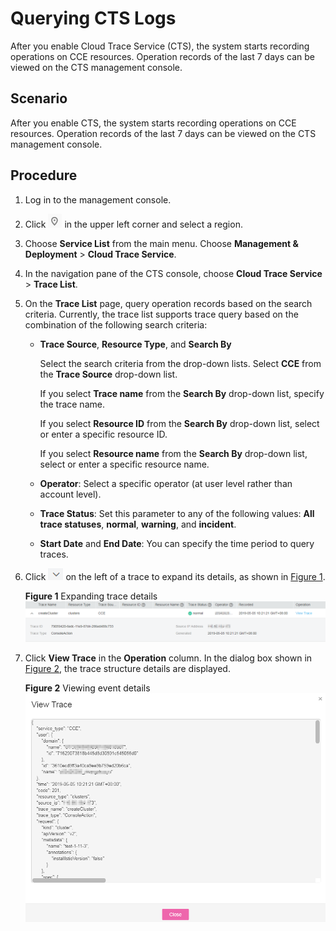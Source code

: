 # Querying CTS Logs<a name="cce_01_0026"></a>

After you enable Cloud Trace Service \(CTS\), the system starts recording operations on  CCE  resources. Operation records of the last 7 days can be viewed on the  CTS  management console.

## Scenario<a name="section19908104613460"></a>

After you enable CTS, the system starts recording operations on CCE resources. Operation records of the last 7 days can be viewed on the CTS management console.

## Procedure<a name="section208814582456"></a>

1.  Log in to the management console.
2.  Click  ![](figures/icon-region.gif)  in the upper left corner and select a region.
3.  Choose  **Service List**  from the main menu. Choose  **Management & Deployment**  \>  **Cloud Trace Service**.
4.  In the navigation pane of the CTS console, choose  **Cloud Trace Service**  \>  **Trace List**.
5.  On the  **Trace List**  page, query operation records based on the search criteria. Currently, the trace list supports trace query based on the combination of the following search criteria:
    -   **Trace Source**,  **Resource Type**, and  **Search By**

        Select the search criteria from the drop-down lists. Select  **CCE**  from the  **Trace Source**  drop-down list.

        If you select  **Trace name**  from the  **Search By**  drop-down list, specify the trace name.

        If you select  **Resource ID**  from the  **Search By**  drop-down list, select or enter a specific resource ID.

        If you select  **Resource name**  from the  **Search By**  drop-down list, select or enter a specific resource name.

    -   **Operator**: Select a specific operator \(at user level rather than account level\).
    -   **Trace Status**: Set this parameter to any of the following values:  **All trace statuses**,  **normal**,  **warning**, and  **incident**.
    -   **Start Date**  and  **End Date**: You can specify the time period to query traces.

6.  Click  ![](figures/icon-pull-down-5.png)  on the left of a trace to expand its details, as shown in  [Figure 1](#fig1324117817394).

    **Figure  1**  Expanding trace details<a name="fig1324117817394"></a>  
    ![](figures/expanding-trace-details.png "expanding-trace-details")

7.  Click  **View Trace**  in the  **Operation**  column. In the dialog box shown in  [Figure 2](#fig365411360512), the trace structure details are displayed.

    **Figure  2**  Viewing event details<a name="fig365411360512"></a>  
    ![](figures/viewing-event-details.png "viewing-event-details")


